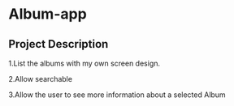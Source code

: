 # Album-app
## Project Description


1.List the albums with my own screen design.


2.Allow searchable


3.Allow the user to see more information about a selected Album
